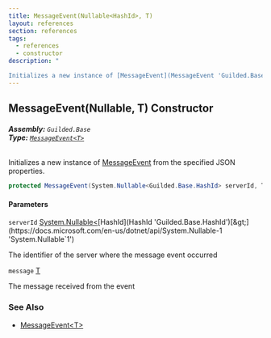```yaml
---
title: MessageEvent(Nullable<HashId>, T)
layout: references
section: references
tags:
  - references
  - constructor
description: "

Initializes a new instance of [MessageEvent](MessageEvent 'Guilded.Base.Events.MessageEvent') from the specified JSON properties."
---
```


## MessageEvent(Nullable<HashId>, T) Constructor
###### **Assembly:** `Guilded.Base`<br/>**Type:** [`MessageEvent<T>`](MessageEvent_T_ 'Guilded.Base.Events.MessageEvent<T>')

Initializes a new instance of [MessageEvent](MessageEvent 'Guilded.Base.Events.MessageEvent') from the specified JSON properties.

```csharp
protected MessageEvent(System.Nullable<Guilded.Base.HashId> serverId, T message);
```
#### Parameters

<a name='Guilded.Base.Events.MessageEvent_T_.MessageEvent(System.Nullable_Guilded.Base.HashId_,T).serverId'></a>

`serverId` [System.Nullable&lt;](https://docs.microsoft.com/en-us/dotnet/api/System.Nullable-1 'System.Nullable`1')[HashId](HashId 'Guilded.Base.HashId')[&gt;](https://docs.microsoft.com/en-us/dotnet/api/System.Nullable-1 'System.Nullable`1')

The identifier of the server where the message event occurred

<a name='Guilded.Base.Events.MessageEvent_T_.MessageEvent(System.Nullable_Guilded.Base.HashId_,T).message'></a>

`message` [T](MessageEvent_T_#Guilded.Base.Events.MessageEvent_T_.T 'Guilded.Base.Events.MessageEvent<T>.T')

The message received from the event

### See Also
- [MessageEvent&lt;T&gt;](MessageEvent_T_ 'Guilded.Base.Events.MessageEvent<T>')